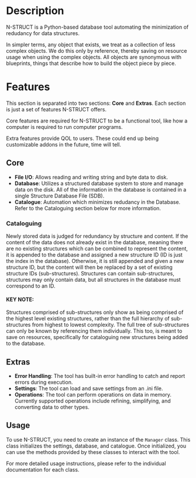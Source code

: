 # Description
N-STRUCT is a Python-based database tool automating the minimization of redudancy for data structures.

In simpler terms, any object that exists, we treat as a collection of less complex objects. We do this only by reference, thereby saving on resource usage when using the complex objects. All objects are synonymous with blueprints, things that describe how to build the object piece by piece.

# Features
This section is separated into two sections: **Core** and **Extras**. Each section is just a set of features N-STRUCT offers.

Core features are required for N-STRUCT to be a functional tool, like how a computer is required to run computer programs.

Extra features provide QOL to users. These could end up being customizable addons in the future, time will tell.

## Core
- **File I/O**: Allows reading and writing string and byte data to disk.
- **Database**: Utilizes a structured database system to store and manage data on the disk. All of the information in the database is contained in a single Structure Database File (SDB).
- **Catalogue**: Automation which minimizes redudancy in the Database. Refer to the Cataloguing section below for more information.

### Cataloguing
Newly stored data is judged for redundancy by structure and content. If the content of the data does not already exist in the database, meaning there are no existing structures which can be combined to represent the content, it is appended to the database and assigned a new structure ID (ID is just the index in the database). Otherwise, it is still appended and given a new structure ID, but the content will then be replaced by a set of existing structure IDs (sub-structures). Structures can contain sub-structures, structures may only contain data, but all structures in the database must correspond to an ID.

#### **KEY NOTE**:
Structures comprised of sub-structures only show as being comprised of the highest level existing structures, rather than the full hierarchy of sub-structures from highest to lowest complexity. The full tree of sub-structures can only be known by referencing them individually. This too, is meant to save on resources, specifically for cataloguing new structures being added to the database.

## Extras
- **Error Handling**: The tool has built-in error handling to catch and report errors during execution.
- **Settings**: The tool can load and save settings from an .ini file.
- **Operations**: The tool can perform operations on data in memory. Currently supported operations include refining, simplifying, and converting data to other types.

## Usage
To use N-STRUCT, you need to create an instance of the `Manager` class. This class initializes the settings, database, and catalogue. Once initialized, you can use the methods provided by these classes to interact with the tool.

For more detailed usage instructions, please refer to the individual documentation for each class.
